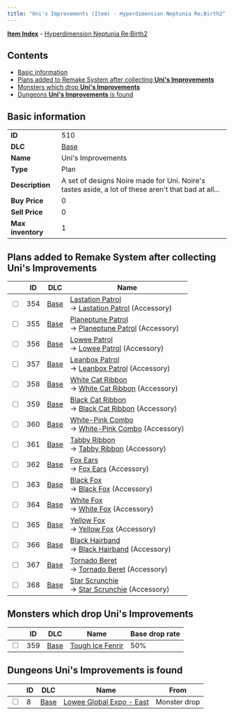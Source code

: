 ```yaml
---
title: "Uni's Improvements (Item) - Hyperdimension Neptunia Re;Birth2"
---
```


[**Item Index**](/neptunia/rb2/item/index.html) - [Hyperdimension Neptunia Re;Birth2](/neptunia/rb2)

## Contents

- [Basic information](#basic-information)
- [Plans added to Remake System after collecting **Uni's Improvements**](#plans-added-to-remake-system-after-collecting-unis-improvements)
- [Monsters which drop **Uni's Improvements**](#monsters-which-drop-unis-improvements)
- [Dungeons **Uni's Improvements** is found](#dungeons-unis-improvements-is-found)

## Basic information

|   |   |
| -- | -- |
| **ID** | 510 |
| **DLC** | [Base](/neptunia/rb2/dlc/0-base.html) |
| **Name** | Uni's Improvements |
| **Type** | Plan |
| **Description** | A set of designs Noire made for Uni. Noire's tastes aside, a lot of these aren't that bad at all... |
| **Buy Price** | 0 |
| **Sell Price** | 0 |
| **Max inventory** | 1 |

## Plans added to Remake System after collecting **Uni's Improvements**

|    | ID | DLC | Name |
| -- | -- | --- | ---- |
| <input type="checkbox" id="rb2-remake-0-354" class="trackbox" /> | 354 | [Base](/neptunia/rb2/dlc/0-base.html) | [Lastation Patrol](/neptunia/rb2/remake/0-354-lastation-patrol.html)<br />→ [Lastation Patrol](/neptunia/rb2/item/0-2188-lastation-patrol.html) (Accessory) |
| <input type="checkbox" id="rb2-remake-0-355" class="trackbox" /> | 355 | [Base](/neptunia/rb2/dlc/0-base.html) | [Planeptune Patrol](/neptunia/rb2/remake/0-355-planeptune-patrol.html)<br />→ [Planeptune Patrol](/neptunia/rb2/item/0-2189-planeptune-patrol.html) (Accessory) |
| <input type="checkbox" id="rb2-remake-0-356" class="trackbox" /> | 356 | [Base](/neptunia/rb2/dlc/0-base.html) | [Lowee Patrol](/neptunia/rb2/remake/0-356-lowee-patrol.html)<br />→ [Lowee Patrol](/neptunia/rb2/item/0-2190-lowee-patrol.html) (Accessory) |
| <input type="checkbox" id="rb2-remake-0-357" class="trackbox" /> | 357 | [Base](/neptunia/rb2/dlc/0-base.html) | [Leanbox Patrol](/neptunia/rb2/remake/0-357-leanbox-patrol.html)<br />→ [Leanbox Patrol](/neptunia/rb2/item/0-2191-leanbox-patrol.html) (Accessory) |
| <input type="checkbox" id="rb2-remake-0-358" class="trackbox" /> | 358 | [Base](/neptunia/rb2/dlc/0-base.html) | [White Cat Ribbon](/neptunia/rb2/remake/0-358-white-cat-ribbon.html)<br />→ [White Cat Ribbon](/neptunia/rb2/item/0-2192-white-cat-ribbon.html) (Accessory) |
| <input type="checkbox" id="rb2-remake-0-359" class="trackbox" /> | 359 | [Base](/neptunia/rb2/dlc/0-base.html) | [Black Cat Ribbon](/neptunia/rb2/remake/0-359-black-cat-ribbon.html)<br />→ [Black Cat Ribbon](/neptunia/rb2/item/0-2193-black-cat-ribbon.html) (Accessory) |
| <input type="checkbox" id="rb2-remake-0-360" class="trackbox" /> | 360 | [Base](/neptunia/rb2/dlc/0-base.html) | [White-Pink Combo](/neptunia/rb2/remake/0-360-white-pink-combo.html)<br />→ [White-Pink Combo](/neptunia/rb2/item/0-2194-white-pink-combo.html) (Accessory) |
| <input type="checkbox" id="rb2-remake-0-361" class="trackbox" /> | 361 | [Base](/neptunia/rb2/dlc/0-base.html) | [Tabby Ribbon](/neptunia/rb2/remake/0-361-tabby-ribbon.html)<br />→ [Tabby Ribbon](/neptunia/rb2/item/0-2195-tabby-ribbon.html) (Accessory) |
| <input type="checkbox" id="rb2-remake-0-362" class="trackbox" /> | 362 | [Base](/neptunia/rb2/dlc/0-base.html) | [Fox Ears](/neptunia/rb2/remake/0-362-fox-ears.html)<br />→ [Fox Ears](/neptunia/rb2/item/0-2196-fox-ears.html) (Accessory) |
| <input type="checkbox" id="rb2-remake-0-363" class="trackbox" /> | 363 | [Base](/neptunia/rb2/dlc/0-base.html) | [Black Fox](/neptunia/rb2/remake/0-363-black-fox.html)<br />→ [Black Fox](/neptunia/rb2/item/0-2197-black-fox.html) (Accessory) |
| <input type="checkbox" id="rb2-remake-0-364" class="trackbox" /> | 364 | [Base](/neptunia/rb2/dlc/0-base.html) | [White Fox](/neptunia/rb2/remake/0-364-white-fox.html)<br />→ [White Fox](/neptunia/rb2/item/0-2198-white-fox.html) (Accessory) |
| <input type="checkbox" id="rb2-remake-0-365" class="trackbox" /> | 365 | [Base](/neptunia/rb2/dlc/0-base.html) | [Yellow Fox](/neptunia/rb2/remake/0-365-yellow-fox.html)<br />→ [Yellow Fox](/neptunia/rb2/item/0-2199-yellow-fox.html) (Accessory) |
| <input type="checkbox" id="rb2-remake-0-366" class="trackbox" /> | 366 | [Base](/neptunia/rb2/dlc/0-base.html) | [Black Hairband](/neptunia/rb2/remake/0-366-black-hairband.html)<br />→ [Black Hairband](/neptunia/rb2/item/0-2200-black-hairband.html) (Accessory) |
| <input type="checkbox" id="rb2-remake-0-367" class="trackbox" /> | 367 | [Base](/neptunia/rb2/dlc/0-base.html) | [Tornado Beret](/neptunia/rb2/remake/0-367-tornado-beret.html)<br />→ [Tornado Beret](/neptunia/rb2/item/0-2201-tornado-beret.html) (Accessory) |
| <input type="checkbox" id="rb2-remake-0-368" class="trackbox" /> | 368 | [Base](/neptunia/rb2/dlc/0-base.html) | [Star Scrunchie](/neptunia/rb2/remake/0-368-star-scrunchie.html)<br />→ [Star Scrunchie](/neptunia/rb2/item/0-2202-star-scrunchie.html) (Accessory) |

## Monsters which drop **Uni's Improvements**

|    | ID | DLC | Name | Base drop rate |
| -- | -- | --- | ---- | -------------- |
| <input type="checkbox" id="rb2-monster-0-359" class="trackbox" /> | 359 | [Base](/neptunia/rb2/dlc/0-base.html) | [Tough Ice Fenrir](/neptunia/rb2/monster/0-359-tough-ice-fenrir.html) | 50% |

## Dungeons **Uni's Improvements** is found

|    | ID | DLC | Name | From |
| -- | -- | --- | ---- | ---- |
| <input type="checkbox" id="rb2-dungeon-0-8" class="trackbox" /> | 8 | [Base](/neptunia/rb2/dlc/0-base.html) | [Lowee Global Expo - East](/neptunia/rb2/dungeon/0-8-lowee-global-expo-east.html) | Monster drop |